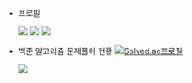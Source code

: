
+ 프로필

   <img src="https://img.shields.io/badge/GitHub-000000?style=flat-square&logo=GitHub&logoColor=white"/> <a href="https://tlans21.tistory.com/"><img src="https://img.shields.io/badge/Tistory-FFD700?style=flat-square&logo=Blogger&logoColor=white"/></a> <img src="https://img.shields.io/badge/tlans2121@gmail.com-       FF0000?style=flat-square&logo=Gmail&logoColor=white"/>




+ 백준 알고리즘 문제풀이 현황
[![Solved.ac프로필](http://mazassumnida.wtf/api/v2/generate_badge?boj=tlans21)](https://solved.ac/tlans21)




  <img src="http://mazandi.herokuapp.com/api?handle=tlans21&theme=warm"/>
